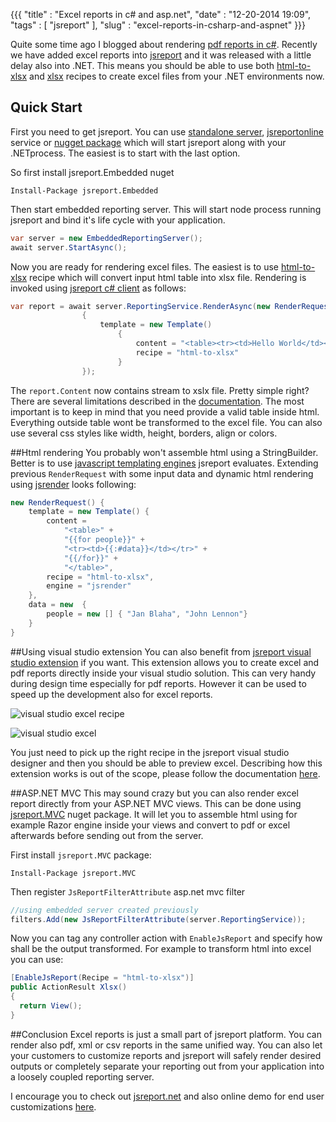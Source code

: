 {{{
    "title"    : "Excel reports in c# and asp.net",
    "date"     : "12-20-2014 19:09",
    "tags"     : [ "jsreport" ],
    "slug"     : "excel-reports-in-csharp-and-aspnet"
}}}

Quite some time ago I blogged about rendering [pdf reports in c#](http://jsreport.net/blog/pdf-reports-in-csharp). Recently we have added excel reports into [jsreport](http://jsreport.net) and it was released with a little delay  also into .NET. This means you should be able to use both [html-to-xlsx](http://jsreport.net/learn/html-to-xlsx) and [xlsx](http://jsreport.net/learn/xlsx) recipes to create excel files from your .NET environments now.

## Quick Start

First you need to get jsreport. You can use [standalone server](http://jsreport.net/on-prem), [jsreportonline](http://jsreport.net/online) service or [nugget package](http://jsreport.net/learn/net-embedded) which will start jsreport along with your .NETprocess. The easiest is to start with the last option.

So first install jsreport.Embedded nuget

`Install-Package jsreport.Embedded`

Then start embedded reporting server. This will start node process running jsreport and bind it's life cycle with your application.
```csharp
var server = new EmbeddedReportingServer();
await server.StartAsync();
```

Now you are ready for rendering excel files. The easiest is to use [html-to-xlsx](http://jsreport.net/learn/html-to-xlsx) recipe which will convert input html table into xlsx file. Rendering is invoked using [jsreport c# client](http://jsreport.net/learn/net-client) as follows:

```csharp
var report = await server.ReportingService.RenderAsync(new RenderRequest()
                {
                    template = new Template()
                        {
                            content = "<table><tr><td>Hello World</td></tr></table>",
                            recipe = "html-to-xlsx"
                        }
                });
```

The `report.Content` now contains stream to xslx file. Pretty simple right? There are several limitations described in the [documentation](http://jsreport.net/learn/html-to-xlsx). The most important is to keep in mind that you need provide a valid table inside html. Everything outside table wont be transformed to the excel file. You can also use several css styles like width, height, borders, align or colors.

##Html rendering
You probably won't assemble html using a StringBuilder. Better is to use  [javascript templating engines](http://jsreport.net/learn/templating-engines) jsreport evaluates. Extending previous `RenderRequest` with some input data and dynamic html rendering using [jsrender](http://jsreport.net/learn/jsrender) looks following:

```csharp
new RenderRequest() {
	template = new Template() {
		content =
			"<table>" +
			"{{for people}}" +
			"<tr><td>{{:#data}}</td></tr>" +
			"{{/for}}" +
			"</table>",
		recipe = "html-to-xlsx",
		engine = "jsrender"
	},
    data = new  {
	    people = new [] { "Jan Blaha", "John Lennon"}
    }
}
```

##Using visual studio extension
You can also benefit from [jsreport visual studio extension](http://jsreport.net/learn/visual-studio-extension) if you want. This extension allows you to create excel and pdf reports directly inside your visual studio solution. This can very handy during design time especially for pdf reports. However it can be used to speed up the development also for excel reports.

![visual studio excel recipe](http://janblaha.net/img/blog/vs-excel-recipe.png)

![visual studio excel](http://janblaha.net/img/blog/vs-excel.png)

You just need to pick up the right recipe in the jsreport visual studio designer and then you should be able to preview excel.  Describing how this extension works is out of the scope, please follow the documentation [here](http://jsreport.net/learn/visual-studio-extension).

##ASP.NET MVC
This may sound crazy but you can also render excel report directly from your ASP.NET MVC views. This can be done using [jsreport.MVC](http://jsreport.net/learn/asp-net-mvc) nuget package. It will let you to assemble html using for example Razor engine inside your views and convert to pdf or excel afterwards before sending out from the server.

First install `jsreport.MVC` package:

`Install-Package jsreport.MVC`

Then register `JsReportFilterAttribute` asp.net mvc filter
```csharp
//using embedded server created previously
filters.Add(new JsReportFilterAttribute(server.ReportingService));
```

Now you can tag any controller action with `EnableJsReport` and specify how shall be the output transformed. For example to transform html into excel you can use:

```csharp
[EnableJsReport(Recipe = "html-to-xlsx")]
public ActionResult Xlsx()
{
  return View();
}
```

##Conclusion
Excel reports is just a small part of jsreport platform. You can render also pdf, xml or csv reports in the same unified way. You can also let your
customers to customize reports and jsreport will safely render desired outputs or completely separate your reporting out from your application
into a loosely coupled reporting server.

I encourage you to check out [jsreport.net](http://jsreport.net) and also online demo for end user customizations [here](http://net-embedding.jsreport.net).